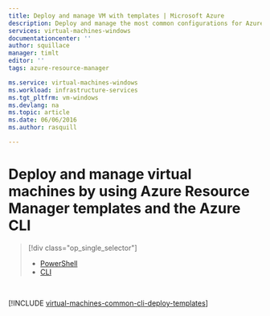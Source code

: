 ```yaml
---
title: Deploy and manage VM with templates | Microsoft Azure
description: Deploy and manage the most common configurations for Azure virtual machines using Resource Manager templates and Azure CLI.
services: virtual-machines-windows
documentationcenter: ''
author: squillace
manager: timlt
editor: ''
tags: azure-resource-manager

ms.service: virtual-machines-windows
ms.workload: infrastructure-services
ms.tgt_pltfrm: vm-windows
ms.devlang: na
ms.topic: article
ms.date: 06/06/2016
ms.author: rasquill

---
```

# Deploy and manage virtual machines by using Azure Resource Manager templates and the Azure CLI
> [!div class="op_single_selector"]
> * [PowerShell](virtual-machines-windows-ps-manage.md)        
> * [CLI](virtual-machines-windows-cli-deploy-templates.md)        
> 
> 

</br> 

[!INCLUDE [virtual-machines-common-cli-deploy-templates](../../includes/virtual-machines-common-cli-deploy-templates.md)]

